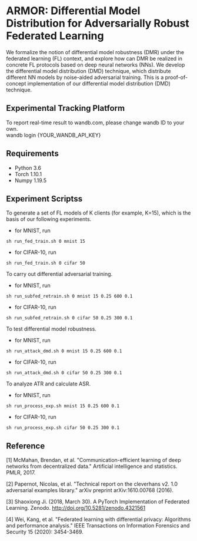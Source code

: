 # ARMOR: Differential Model Distribution for Adversarially Robust Federated Learning

We formalize the notion of differential model robustness (DMR) under the federated learning (FL) context,
and explore how can DMR be realized in concrete FL protocols based on deep neural networks (NNs).
We develop the differential model distribution (DMD) technique,
which distribute different NN models by noise-aided adversarial training.
This is a proof-of-concept implementation of our differential model distribution (DMD) technique.


## Experimental Tracking Platform

To report real-time result to wandb.com, please change wandb ID to your own. \
wandb login {YOUR_WANDB_API_KEY}

## Requirements
* Python 3.6
* Torch 1.10.1
* Numpy 1.19.5

## Experiment Scriptss

To generate a set of FL models of K clients (for example, K=15),
which is the basis of our following experiments.

*  for MNIST, run
``` 
sh run_fed_train.sh 0 mnist 15
``` 

*  for CIFAR-10, run
``` 
sh run_fed_train.sh 0 cifar 50
``` 

To carry out differential adversarial training.

*  for MNIST, run
``` 
sh run_subfed_retrain.sh 0 mnist 15 0.25 600 0.1
``` 

*  for CIFAR-10, run
``` 
sh run_subfed_retrain.sh 0 cifar 50 0.25 300 0.1
``` 

To test differential model robustness.

*  for MNIST, run
``` 
sh run_attack_dmd.sh 0 mnist 15 0.25 600 0.1
``` 

*  for CIFAR-10, run
``` 
sh run_attack_dmd.sh 0 cifar 50 0.25 300 0.1
``` 

To analyze ATR and calculate ASR.

*  for MNIST, run
``` 
sh run_process_exp.sh mnist 15 0.25 600 0.1
``` 

*  for CIFAR-10, run
``` 
sh run_process_exp.sh cifar 50 0.25 300 0.1
``` 

## Reference
[1] McMahan, Brendan, et al. "Communication-efficient learning of deep networks from decentralized data." Artificial intelligence and statistics. PMLR, 2017.

[2] Papernot, Nicolas, et al. "Technical report on the cleverhans v2. 1.0 adversarial examples library." arXiv preprint arXiv:1610.00768 (2016).

[3] Shaoxiong Ji. (2018, March 30). A PyTorch Implementation of Federated Learning. Zenodo. http://doi.org/10.5281/zenodo.4321561

[4] Wei, Kang, et al. "Federated learning with differential privacy: Algorithms and performance analysis." IEEE Transactions on Information Forensics and Security 15 (2020): 3454-3469.
